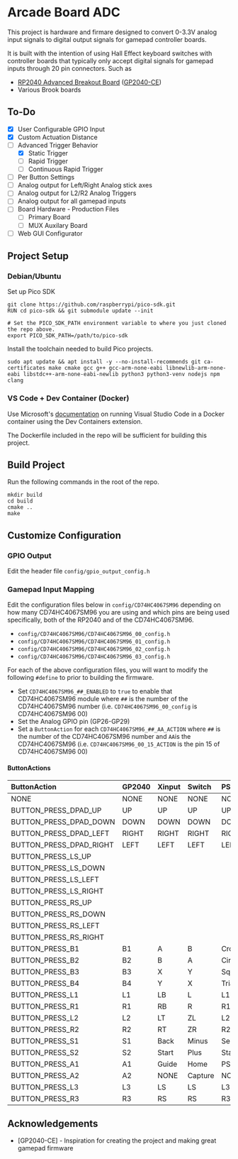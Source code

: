 # Arcade Board ADC

This project is hardware and firmare designed to convert 0-3.3V analog input signals to digital output signals for gamepad controller boards. 

It is built with the intention of using Hall Effect keyboard switches with controller boards that typically only accept digital signals for gamepad inputs through 20 pin connectors. Such as

- [RP2040 Advanced Breakout Board](https://github.com/OpenStickCommunity/Hardware/tree/main/Boards/GP2040-CE%20Official%20Boards/RP2040%20Advanced%20Breakout%20Board/RP2040%20Advanced%20Breakout%20Board%20-%20Passthrough) ([GP2040-CE](https://gp2040-ce.info/))
-  Various Brook boards

## To-Do

- [X] User Configurable GPIO Input
- [X] Custom Actuation Distance
- [ ] Advanced Trigger Behavior
  - [X] Static Trigger
  - [ ] Rapid Trigger
  - [ ] Continuous Rapid Trigger
- [ ] Per Button Settings
- [ ] Analog output for Left/Right Analog stick axes
- [ ] Analog output for L2/R2 Analog Triggers
- [ ] Analog output for all gamepad inputs
- [ ] Board Hardware - Production Files
  - [ ] Primary Board
  - [ ] MUX Auxilary Board
- [ ] Web GUI Configurator

## Project Setup

### Debian/Ubuntu

Set up Pico SDK

```shell
git clone https://github.com/raspberrypi/pico-sdk.git
RUN cd pico-sdk && git submodule update --init

# Set the PICO_SDK_PATH environment variable to where you just cloned the repo above.
export PICO_SDK_PATH=/path/to/pico-sdk
```

Install the toolchain needed to build Pico projects.

```shell
sudo apt update && apt install -y --no-install-recommends git ca-certificates make cmake gcc g++ gcc-arm-none-eabi libnewlib-arm-none-eabi libstdc++-arm-none-eabi-newlib python3 python3-venv nodejs npm clang
```

### VS Code + Dev Container (Docker)

Use Microsoft's [documentation](https://code.visualstudio.com/docs/devcontainers/tutorial) on running Visual Studio Code in a Docker container using the Dev Containers extension.

The Dockerfile included in the repo will be sufficient for building this project.

## Build Project

Run the following commands in the root of the repo.

```shell
mkdir build
cd build
cmake ..
make
```

## Customize Configuration

### GPIO Output

Edit the header file `config/gpio_output_config.h`

### Gamepad Input Mapping

Edit the configuration files below in `config/CD74HC4067SM96` depending on how many CD74HC4067SM96 you are using and which pins are being used specifically, both of the RP2040 and of the CD74HC4067SM96.

- `config/CD74HC4067SM96/CD74HC4067SM96_00_config.h`
- `config/CD74HC4067SM96/CD74HC4067SM96_01_config.h`
- `config/CD74HC4067SM96/CD74HC4067SM96_02_config.h`
- `config/CD74HC4067SM96/CD74HC4067SM96_03_config.h`

For each of the above configuration files, you will want to modify the following `#define` to prior to building the firmware.

- Set `CD74HC4067SM96_##_ENABLED` to `true` to enable that CD74HC4067SM96 module where `##` is the number of the CD74HC4067SM96 number (i.e. `CD74HC4067SM96_00_config` is CD74HC4067SM96 00)
- Set the Analog GPIO pin (GP26-GP29)
- Set a `ButtonAction` for each `CD74HC4067SM96_##_AA_ACTION` where `##` is the number of the CD74HC4067SM96 number and `AA`is the CD74HC4067SM96 (i.e. `CD74HC4067SM96_00_15_ACTION` is the pin 15 of CD74HC4067SM96 00)

#### ButtonActions

| ButtonAction            | GP2040 | Xinput | Switch  | PS3/4/5  | Dinput | Arcade |
|:------------------------|:-------|:-------|:--------|:---------|:-------|:-------|
| NONE                    | NONE   | NONE   | NONE    | NONE     | NONE   | NONE   |
| BUTTON_PRESS_DPAD_UP    | UP     | UP     | UP      | UP       | UP     | UP     |
| BUTTON_PRESS_DPAD_DOWN  | DOWN   | DOWN   | DOWN    | DOWN     | DOWN   | DOWN   |
| BUTTON_PRESS_DPAD_LEFT  | RIGHT  | RIGHT  | RIGHT   | RIGHT    | RIGHT  | RIGHT  |
| BUTTON_PRESS_DPAD_RIGHT | LEFT   | LEFT   | LEFT    | LEFT     | LEFT   | LEFT   |
| BUTTON_PRESS_LS_UP      |        |        |         |          |        |        |
| BUTTON_PRESS_LS_DOWN    |        |        |         |          |        |        |
| BUTTON_PRESS_LS_LEFT    |        |        |         |          |        |        |
| BUTTON_PRESS_LS_RIGHT   |        |        |         |          |        |        |
| BUTTON_PRESS_RS_UP      |        |        |         |          |        |        |
| BUTTON_PRESS_RS_DOWN    |        |        |         |          |        |        |
| BUTTON_PRESS_RS_LEFT    |        |        |         |          |        |        |
| BUTTON_PRESS_RS_RIGHT   |        |        |         |          |        |        |
| BUTTON_PRESS_B1         | B1     | A      | B       | Cross    | 2      | K1     |
| BUTTON_PRESS_B2         | B2     | B      | A       | Circle   | 3      | K2     |
| BUTTON_PRESS_B3         | B3     | X      | Y       | Square   | 1      | P1     |
| BUTTON_PRESS_B4         | B4     | Y      | X       | Triangle | 4      | P2     |
| BUTTON_PRESS_L1         | L1     | LB     | L       | L1       | 5      | P4     |
| BUTTON_PRESS_R1         | R1     | RB     | R       | R1       | 6      | P3     |
| BUTTON_PRESS_L2         | L2     | LT     | ZL      | L2       | 7      | K4     |
| BUTTON_PRESS_R2         | R2     | RT     | ZR      | R2       | 8      | K3     |
| BUTTON_PRESS_S1         | S1     | Back   | Minus   | Select   | 9      | Coin   |
| BUTTON_PRESS_S2         | S2     | Start  | Plus    | Start    | 10     | Start  |
| BUTTON_PRESS_A1         | A1     | Guide  | Home    | PS       | 13     | NONE   |
| BUTTON_PRESS_A2         | A2     | NONE   | Capture | NONE     | 14     | NONE   |
| BUTTON_PRESS_L3         | L3     | LS     | LS      | L3       | 11     | LS     |
| BUTTON_PRESS_R3         | R3     | RS     | RS      | R3       | 12     | RS     |

## Acknowledgements

- [GP2040-CE] - Inspiration for creating the project and making great gamepad firmware
